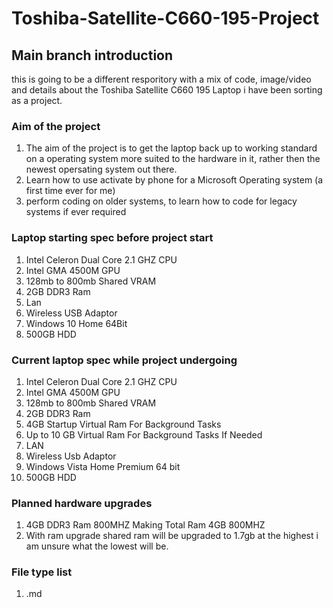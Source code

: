 # Toshiba-Satellite-C660-195-Project
## Main branch introduction
this is going to be a different resporitory with a mix of code, image/video and details about the Toshiba Satellite C660 195 Laptop i have been sorting as a project.

### Aim of the project
1. The aim of the project is to get the laptop back up to working standard on a operating system more suited to the hardware in it, rather then the newest opersating system out there.
2. Learn how to use activate by phone for a Microsoft Operating system (a first time ever for me)
3. perform coding on older systems, to learn how to code for legacy systems if ever required

### Laptop starting spec before project start
1. Intel Celeron Dual Core 2.1 GHZ CPU
2. Intel GMA 4500M GPU 
3. 128mb to 800mb Shared VRAM
4. 2GB DDR3 Ram
5. Lan 
6. Wireless USB Adaptor
7. Windows 10 Home 64Bit 
8. 500GB HDD

### Current laptop spec while project undergoing
1. Intel Celeron Dual Core 2.1 GHZ CPU
2. Intel GMA 4500M GPU 
3. 128mb to 800mb Shared VRAM
4. 2GB DDR3 Ram
5. 4GB Startup Virtual Ram For Background Tasks
6. Up to 10 GB Virtual Ram For Background Tasks If Needed
7. LAN
8. Wireless Usb Adaptor
9. Windows Vista Home Premium 64 bit
10. 500GB HDD

### Planned hardware upgrades
1. 4GB DDR3 Ram 800MHZ Making Total Ram 4GB 800MHZ
2. With ram upgrade shared ram will be upgraded to 1.7gb at the highest i am unsure what the lowest will be.

### File type list
1. .md










